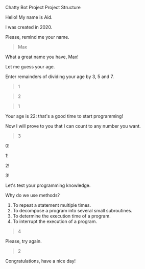 Chatty Bot Project
Project Structure

Hello! My name is Aid.

I was created in 2020.

Please, remind me your name.

> Max

What a great name you have, Max!

Let me guess your age.

Enter remainders of dividing your age by 3, 5 and 7.

> 1

> 2

> 1

Your age is 22: that's a good time to start programming!

Now I will prove to you that I can count to any number you want.

> 3

0!

1!

2!

3!

Let's test your programming knowledge.

Why do we use methods?
1. To repeat a statement multiple times.
2. To decompose a program into several small subroutines.
3. To determine the execution time of a program.
4. To interrupt the execution of a program.

> 4

Please, try again.

> 2

Congratulations, have a nice day!